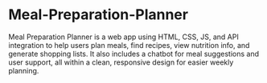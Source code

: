# Meal-Preparation-Planner
Meal Preparation Planner is a web app using HTML, CSS, JS, and API integration to help users plan meals, find recipes, view nutrition info, and generate shopping lists. It also includes a chatbot for meal suggestions and user support, all within a clean, responsive design for easier weekly planning.
